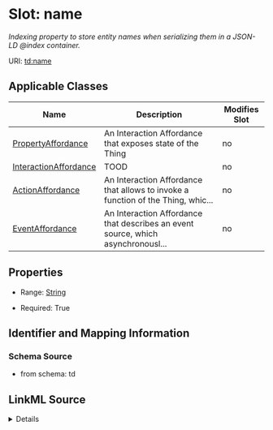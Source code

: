 

# Slot: name


_Indexing property to store entity names when serializing them in a JSON-LD @index container._



URI: [td:name](https://www.w3.org/2019/wot/td#name)



<!-- no inheritance hierarchy -->





## Applicable Classes

| Name | Description | Modifies Slot |
| --- | --- | --- |
| [PropertyAffordance](PropertyAffordance.md) | An Interaction Affordance that exposes state of the Thing |  no  |
| [InteractionAffordance](InteractionAffordance.md) | TOOD |  no  |
| [ActionAffordance](ActionAffordance.md) | An Interaction Affordance that allows to invoke a function of the Thing, whic... |  no  |
| [EventAffordance](EventAffordance.md) | An Interaction Affordance that describes an event source, which asynchronousl... |  no  |







## Properties

* Range: [String](String.md)

* Required: True





## Identifier and Mapping Information







### Schema Source


* from schema: td




## LinkML Source

<details>
```yaml
name: name
description: Indexing property to store entity names when serializing them in a JSON-LD
  @index container.
from_schema: td
rank: 1000
identifier: true
alias: name
owner: InteractionAffordance
domain_of:
- InteractionAffordance
range: string
required: true

```
</details>